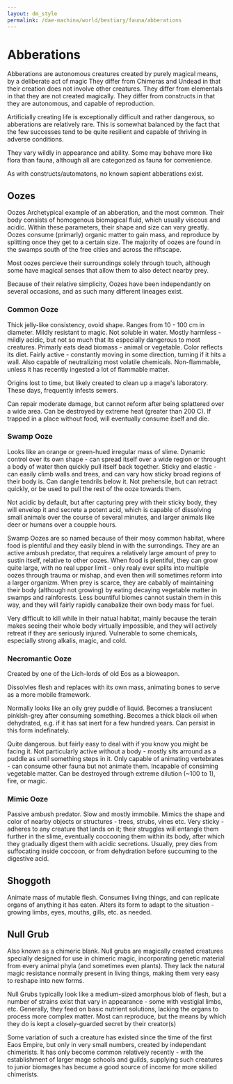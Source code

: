 ```yaml
---
layout: dm_style
permalink: /dae-machina/world/bestiary/fauna/abberations
---
```


# Abberations

Abberations are autonomous creatures created by purely magical means, by a deliberate act of magic
They differ from Chimeras and Undead in that their creation does not involve other creatures.
They differ from elementals in that they are not created magically.
They differ from constructs in that they are autonomous, and capable of reproduction.

Artificially creating life is exceptionally difficult and rather dangerous, so abberations are relatively rare. This is somewhat balanced by the fact that the few successes 
tend to be quite resilient and capable of thriving in adverse conditions.

They vary wildly in appearance and ability. Some may behave more like flora than fauna, although all are categorized as fauna for convenience.

As with constructs/automatons, no known sapient abberations exist.

## Oozes

Oozes Archetypical example of an abberation, and the most common.
Their body consists of homogenous biomagical fluid, which usually viscous and acidic.
Within these parameters, their shape and size can vary greatly.
Oozes consume (primarly) organic matter to gain mass, and reproduce by splitting once they get to a certain size.
The majority of oozes are found in the swamps south of the free cities and across the riftscape.

Most oozes percieve their surroundings solely through touch, although some have magical senses that allow them to also detect nearby prey.

Because of their relative simplicity, Oozes have been independantly on several occasions, and as such many different lineages exist.


### Common Ooze

Thick jelly-like consistency, ovoid shape. Ranges from 10 - 100 cm in diameter.
Mildly resistant to magic.  Not soluble in water.
Mostly harmless - mildly acidic, but not so much that its especially dangerous to most creatures.
Primarly eats dead biomass - animal or vegetable. Color reflects its diet.
Fairly active - constantly moving in some direction, turning if it hits a wall.
Also capable of neutralizing most volatile chemicals.
Non-flammable, unless it has recently ingested a lot of flammable matter.

Origins lost to time, but likely created to clean up a mage's laboratory.
These days, frequently infests sewers.

Can repair moderate damage, but cannot reform after being splattered over a wide area.
Can be destroyed by extreme heat (greater than 200 C).
If trapped in a place without food, will eventually consume itself and die.


### Swamp Ooze

Looks like an orange or green-hued irregular mass of slime.
Dynamic control over its own shape - can spread itself over a wide region or throught a body of water then quickly pull itself back together.
Sticky and elastic - can easily climb walls and trees, and can vary how sticky broad regions of their body is.
Can dangle tendrils below it. Not prehensile, but can retract quickly, or be used to pull the rest of the ooze towards them.

Not acidic by default, but after capturing prey with their sticky body, they will envelop it and secrete a potent acid, which is capable of dissolving small animals over the course of several minutes, and larger animals
like deer or humans over a coupple hours.

Swamp Oozes are so named because of their mosy common habitat, where food is plentiful and they easily blend in with the surrondings.
They are an active ambush predator, that requires a relatively large amount of prey to sustin itself, relative to other oozes.
When food is plentiful, they can grow quite large, with no real upper limit - only realy ever splits into multiple oozes through trauma or mishap, and even then will sometimes reform into a larger organizm.
When prey is scarce, they are cabably of maintaining their body (although not growing) by eating decaying vegetable matter in swamps and rainforests.
Less bountiful biomes cannot sustain them in this way, and they will fairly rapidly canabalize their own body mass for fuel.

Very difficult to kill while in their natual habitat, mainly because the terain makes seeing their whole body virtually impossible, and they will actively retreat if they are seriously injured.
Vulnerable to some chemicals, especially strong alkalis, magic, and cold.


### Necromantic Ooze

Created by one of the Lich-lords of old Eos as a bioweapon.

Dissolvles flesh and replaces with its own mass, animating bones to serve as a more mobile framework.

Normally looks like an oily grey puddle of liquid. 
Becomes a translucent pinkish-grey after consuming something.
Becomes a thick black oil when dehydrated, e.g. if it has sat inert for a few hundred years. Can persist in this form indefinately.


Quite dangerous. but fairly easy to deal with if you know you might be facing it.
Not particularly active without a body - mostly sits arround as a puddle as until something steps in it.
Only capable of animating vertebrates - can consume other fauna but not animate them. Incapable of consiming vegetable matter.
Can be destroyed through extreme dilution (~100 to 1), fire, or magic.


### Mimic Ooze

Passive ambush predator. Slow and mostly immobile.
Mimics the shape and color of nearby objects or structures - trees, strubs, vines etc.
Very sticky - adheres to any creature that lands on it; their struggles will entangle them further in the slime, eventually coccooning them within its body, 
after which they gradually digest them  with acidic secretions. Usually, prey dies from suffocating inside coccoon, or from dehydration before succuming to the digestive acid.


## Shoggoth

Animate mass of mutable flesh.
Consumes living things, and can replicate organs of anything it has eaten.
Alters its form to adapt to the situation - growing limbs, eyes, mouths, gills, etc. as needed.

## Null Grub

Also known as a chimeric blank. Null grubs are magically created creatures specially designed for use in chimeric magic, incorporating genetic material from every animal phyla (and sometimes even plants).
They lack the natural magic resistance normally present in living things, making them very easy to reshape into new forms.

Null Grubs typically look like a medium-sized amorphous blob of flesh, but a number of strains exist that vary in appearance - some with vestigial limbs, etc.
Generally, they feed on basic nutrient solutions, lacking the organs to process more complex matter. Most can reproduce, but the means by which they do is kept a closely-guarded secret by their creator(s)

Some variation of such a creature has existed since the time of the first Eaos Empire, but only in very small numbers, created by independant chimerists. 
It has only become common relatively recently - with the establishment of larger mage schools and guilds, supplying such creatures to junior biomages has becume a good source of income for more skilled chimerists.

